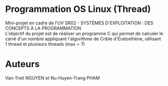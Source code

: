 # Programmation OS Linux (Thread)

Mini-projet en cadre de l'UV SR02 - SYSTÈMES D'EXPLOITATION : DES CONCEPTS À LA PROGRAMMATION	
L'objectif du projet est de réaliser un programme C qui permet de calculer le carré d'un nombre appliquant l'algorithme de Crible d'Ératosthène, utilisant 1 thread et plusieurs threads (max = 7)

# Auteurs 

Van-Triet NGUYEN et Nu-Huyen-Trang PHAM
